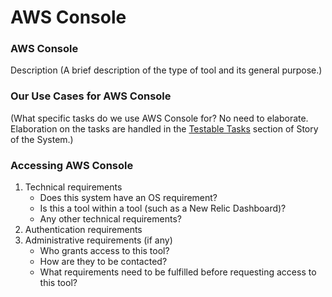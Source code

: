 # AWS Console


### AWS Console
 Description
(A brief description of the type of tool and its general purpose.)

### Our Use Cases for AWS Console

(What specific tasks do we use AWS Console
 for? No need to elaborate. Elaboration on the tasks are handled in the [Testable Tasks][TSK] section of Story of the System.)

### Accessing AWS Console


1. Technical requirements 
    - Does this system have an OS requirement?
    - Is this a tool within a tool (such as a New Relic Dashboard)?
    - Any other technical requirements?
2. Authentication requirements
3. Administrative requirements (if any)
    - Who grants access to this tool? 
    - How are they to be contacted?
    - What requirements need to be fulfilled before requesting access to this tool?


[TSK]: ../../testable-tasks/README.md